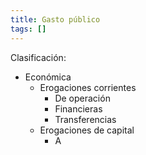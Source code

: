 ```yaml
---
title: Gasto público
tags: []
---
```

Clasificación:
- Económica
	- Erogaciones corrientes
		- De operación
		- Financieras
		- Transferencias
	- Erogaciones de capital
		- A
